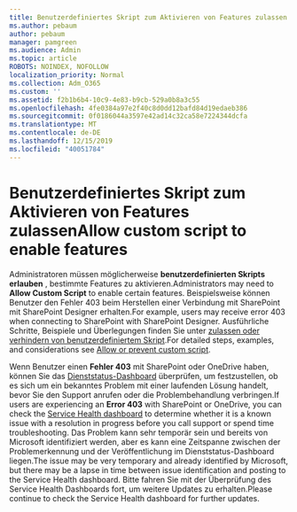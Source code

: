 ```yaml
---
title: Benutzerdefiniertes Skript zum Aktivieren von Features zulassen
ms.author: pebaum
author: pebaum
manager: pamgreen
ms.audience: Admin
ms.topic: article
ROBOTS: NOINDEX, NOFOLLOW
localization_priority: Normal
ms.collection: Adm_O365
ms.custom: ''
ms.assetid: f2b1b6b4-10c9-4e83-b9cb-529a0b8a3c55
ms.openlocfilehash: 4fe0384a97e2f40c8d0dd12bafd84d19edaeb386
ms.sourcegitcommit: 0f0186044a3597e42ad14c32ca58e7224344dcfa
ms.translationtype: MT
ms.contentlocale: de-DE
ms.lasthandoff: 12/15/2019
ms.locfileid: "40051784"
---
```

# <a name="allow-custom-script-to-enable-features"></a><span data-ttu-id="06789-102">Benutzerdefiniertes Skript zum Aktivieren von Features zulassen</span><span class="sxs-lookup"><span data-stu-id="06789-102">Allow custom script to enable features</span></span>

<span data-ttu-id="06789-103">Administratoren müssen möglicherweise **benutzerdefinierten Skripts erlauben** , bestimmte Features zu aktivieren.</span><span class="sxs-lookup"><span data-stu-id="06789-103">Administrators may need to **Allow Custom Script** to enable certain features.</span></span> <span data-ttu-id="06789-104">Beispielsweise können Benutzer den Fehler 403 beim Herstellen einer Verbindung mit SharePoint mit SharePoint Designer erhalten.</span><span class="sxs-lookup"><span data-stu-id="06789-104">For example, users may receive error 403 when connecting to SharePoint with SharePoint Designer.</span></span> <span data-ttu-id="06789-105">Ausführliche Schritte, Beispiele und Überlegungen finden Sie unter [zulassen oder verhindern von benutzerdefiniertem Skript](https://docs.microsoft.com/sharepoint/allow-or-prevent-custom-script).</span><span class="sxs-lookup"><span data-stu-id="06789-105">For detailed steps, examples, and considerations see [Allow or prevent custom script](https://docs.microsoft.com/sharepoint/allow-or-prevent-custom-script).</span></span>

<span data-ttu-id="06789-106">Wenn Benutzer einen **Fehler 403** mit SharePoint oder OneDrive haben, können Sie das [Dienststatus-Dashboard](https://admin.microsoft.com/AdminPortal/Home#/servicehealth) überprüfen, um festzustellen, ob es sich um ein bekanntes Problem mit einer laufenden Lösung handelt, bevor Sie den Support anrufen oder die Problembehandlung verbringen.</span><span class="sxs-lookup"><span data-stu-id="06789-106">If users are experiencing an **Error 403** with SharePoint or OneDrive, you can check the [Service Health dashboard](https://admin.microsoft.com/AdminPortal/Home#/servicehealth) to determine whether it is a known issue with a resolution in progress before you call support or spend time troubleshooting.</span></span> <span data-ttu-id="06789-107">Das Problem kann sehr temporär sein und bereits von Microsoft identifiziert werden, aber es kann eine Zeitspanne zwischen der Problemerkennung und der Veröffentlichung im Dienststatus-Dashboard liegen.</span><span class="sxs-lookup"><span data-stu-id="06789-107">The issue may be very temporary and already identified by Microsoft, but there may be a lapse in time between issue identification and posting to the Service Health dashboard.</span></span> <span data-ttu-id="06789-108">Bitte fahren Sie mit der Überprüfung des Service Health Dashboards fort, um weitere Updates zu erhalten.</span><span class="sxs-lookup"><span data-stu-id="06789-108">Please continue to check the Service Health dashboard for further updates.</span></span>

